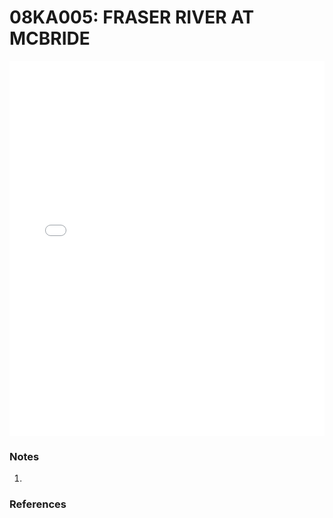 # 08KA005: FRASER RIVER AT MCBRIDE

<iframe src="/distribution_estimation/_static/stations/08KA005_fdc.html" width="100%" height="600" frameborder="0"></iframe>

### Notes
1. 

### References

